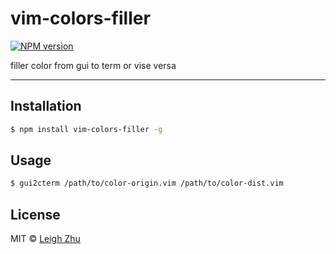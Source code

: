 # vim-colors-filler
[![NPM version](https://img.shields.io/npm/v/vim-colors-filler.svg?style=flat)](https://www.npmjs.org/package/vim-colors-filler)

filler color from gui to term or vise versa

------

## Installation

```bash
$ npm install vim-colors-filler -g
```


## Usage
```sh
$ gui2cterm /path/to/color-origin.vim /path/to/color-dist.vim
```

## License

MIT © [Leigh Zhu](#)
